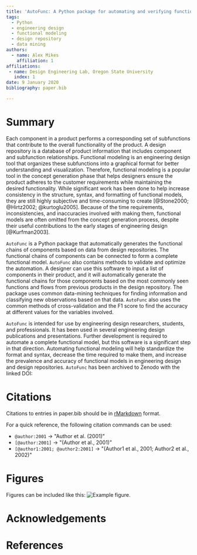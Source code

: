 ```yaml
---
title: 'AutoFunc: A Python package for automating and verifying functional modeling'
tags:
  - Python
  - engineering design
  - functional modeling
  - design repository
  - data mining
authors:
  - name: Alex Mikes
    affiliation: 1
affiliations:
 - name: Design Engineering Lab, Oregon State University
   index: 1
date: 9 January 2020
bibliography: paper.bib

---
```


# Summary

Each component in a product performs a corresponding set of subfunctions that contribute to the overall functionality 
of the product. A design repository is a database of product information that includes component and subfunction 
relationships. Functional modeling is an engineering design tool that organizes these subfunctions into a graphical 
format for better understanding and visualization. Therefore, functional modeling is a popular tool in the concept 
generation phase that helps designers ensure the product adheres to the customer requirements while maintaining the 
desired functionality. While significant work has been done to help increase consistency in the structure, syntax, 
and formatting of functional models, they are still highly subjective and time-consuming to create [@Stone2000; @Hirtz2002; @kurtoglu2005]. 
Because of the time requirements, inconsistencies, and inaccuracies involved with making them, functional models are 
often omitted from the concept generation process, despite their useful contributions to the early stages of 
engineering design [@Kurfman2003]. 

``AutoFunc`` is a Python package that automatically generates the functional chains of components based on data from 
design repositories. The functional chains of components can be connected to form a complete functional model. 
``AutoFunc`` also contains methods to validate and optimize the automation. A designer can use this software to 
input a list of components in their product, and it will automatically generate the functional chains for those 
components based on the most commonly seen functions and flows from previous products in the design repository. 
The package uses common data-mining techniques for finding information and classifying new observations based on 
that data. ``AutoFunc`` also uses the common methods of cross-validation and the F1 score to find the accuracy at 
different values for the variables involved. 

``AutoFunc`` is intended for use by engineering design researchers, students, and professionals. It has been used in 
several engineering design publications and presentations. Further development is required to automate a complete 
functional model, but this software is a significant step in that direction. Automating functional modeling will 
help standardize the format and syntax, decrease the time required to make them, and increase the prevalence and 
accuracy of functional models in engineering design and design repositories. ``AutoFunc`` has been archived to 
Zenodo with the linked DOI: 




# Citations

Citations to entries in paper.bib should be in
[rMarkdown](http://rmarkdown.rstudio.com/authoring_bibliographies_and_citations.html)
format.

For a quick reference, the following citation commands can be used:
- `@author:2001`  ->  "Author et al. (2001)"
- `[@author:2001]` -> "(Author et al., 2001)"
- `[@author1:2001; @author2:2001]` -> "(Author1 et al., 2001; Author2 et al., 2002)"

# Figures

Figures can be included like this: ![Example figure.](figure.png)

# Acknowledgements



# References